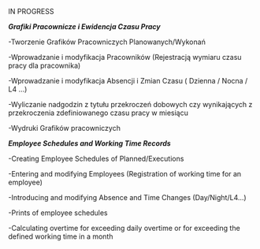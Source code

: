 IN PROGRESS

***Grafiki Pracownicze i Ewidencja Czasu Pracy***

-Tworzenie Grafików Pracowniczych Planowanych/Wykonań

-Wprowadzanie i modyfikacja Pracowników (Rejestracją wymiaru czasu pracy dla pracownika)

-Wprowadzanie i modyfikacja Absencji i Zmian Czasu ( Dzienna / Nocna / L4 …)

-Wyliczanie nadgodzin z tytułu przekroczeń dobowych czy wynikających z przekroczenia zdefiniowanego czasu pracy w miesiącu

-Wydruki Grafików pracowniczych


***Employee Schedules and Working Time Records***

-Creating Employee Schedules of Planned/Executions

-Entering and modifying Employees (Registration of working time for an employee)

-Introducing and modifying Absence and Time Changes (Day/Night/L4…)

-Prints of employee schedules

-Calculating overtime for exceeding daily overtime or for exceeding the defined working time in a month
